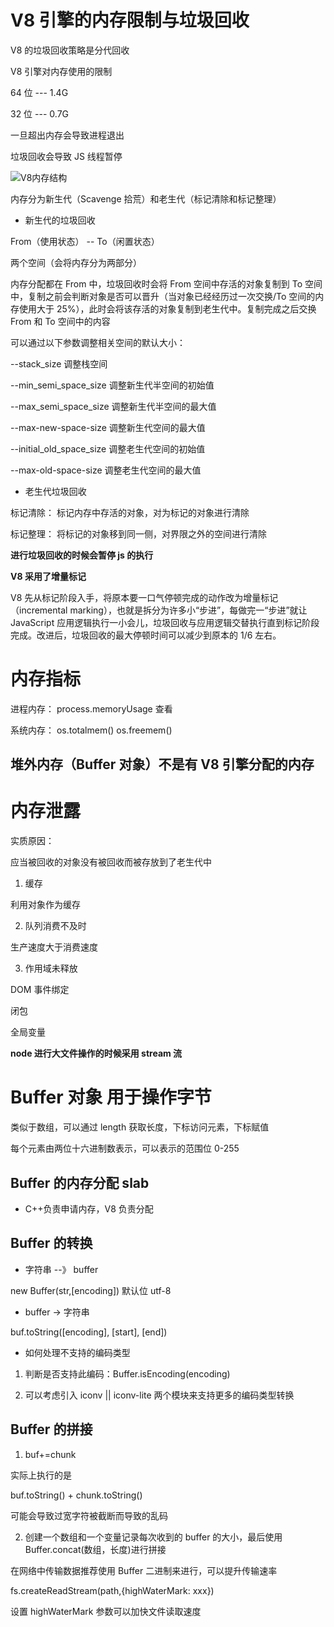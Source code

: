 # V8 引擎的内存限制与垃圾回收

V8 的垃圾回收策略是分代回收

V8 引擎对内存使用的限制

64 位 --- 1.4G

32 位 --- 0.7G

一旦超出内存会导致进程退出

垃圾回收会导致 JS 线程暂停

![V8内存结构](https://i.imgur.com/kSgatSL.png)

内存分为新生代（Scavenge 拾荒）和老生代（标记清除和标记整理）

- 新生代的垃圾回收

From（使用状态） -- To（闲置状态）

两个空间（会将内存分为两部分）

内存分配都在 From 中，垃圾回收时会将 From 空间中存活的对象复制到 To 空间中，复制之前会判断对象是否可以晋升（当对象已经经历过一次交换/To 空间的内存使用大于 25%），此时会将该存活的对象复制到老生代中。复制完成之后交换 From 和 To 空间中的内容

可以通过以下参数调整相关空间的默认大小：

--stack_size 调整栈空间

--min_semi_space_size 调整新生代半空间的初始值

--max_semi_space_size 调整新生代半空间的最大值

--max-new-space-size 调整新生代空间的最大值

--initial_old_space_size 调整老生代空间的初始值

--max-old-space-size 调整老生代空间的最大值

- 老生代垃圾回收

标记清除： 标记内存中存活的对象，对为标记的对象进行清除

标记整理： 将标记的对象移到同一侧，对界限之外的空间进行清除

**进行垃圾回收的时候会暂停 js 的执行**

**V8 采用了增量标记**

V8 先从标记阶段入手，将原本要一口气停顿完成的动作改为增量标记（incremental marking），也就是拆分为许多小“步进”，每做完一“步进”就让 JavaScript 应用逻辑执行一小会儿，垃圾回收与应用逻辑交替执行直到标记阶段完成。改进后，垃圾回收的最大停顿时间可以减少到原本的 1/6 左右。

# 内存指标

进程内存： process.memoryUsage 查看

系统内存： os.totalmem() os.freemem()

## 堆外内存（Buffer 对象）不是有 V8 引擎分配的内存

# 内存泄露

实质原因：

应当被回收的对象没有被回收而被存放到了老生代中

1. 缓存

利用对象作为缓存

2. 队列消费不及时

生产速度大于消费速度

3. 作用域未释放

DOM 事件绑定

闭包

全局变量

**node 进行大文件操作的时候采用 stream 流**

# Buffer 对象 用于操作字节

类似于数组，可以通过 length 获取长度，下标访问元素，下标赋值

每个元素由两位十六进制数表示，可以表示的范围位 0-255

## Buffer 的内存分配 slab

- C++负责申请内存，V8 负责分配

## Buffer 的转换

- 字符串 --》 buffer

new Buffer(str,[encoding]) 默认位 utf-8

- buffer -> 字符串

buf.toString([encoding], [start], [end])

- 如何处理不支持的编码类型

1. 判断是否支持此编码：Buffer.isEncoding(encoding)

2. 可以考虑引入 iconv || iconv-lite 两个模块来支持更多的编码类型转换

## Buffer 的拼接

1. buf+=chunk

实际上执行的是

buf.toString() + chunk.toString()

可能会导致过宽字符被截断而导致的乱码

2. 创建一个数组和一个变量记录每次收到的 buffer 的大小，最后使用 Buffer.concat(数组，长度)进行拼接

在网络中传输数据推荐使用 Buffer 二进制来进行，可以提升传输速率

fs.createReadStream(path,{highWaterMark: xxx})

设置 highWaterMark 参数可以加快文件读取速度
